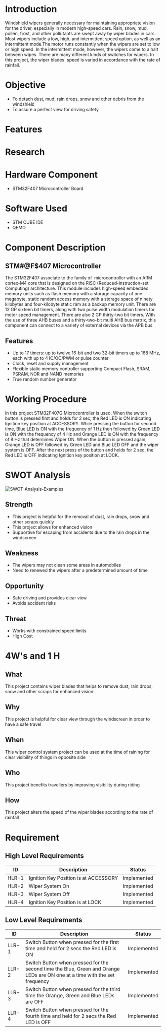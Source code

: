 # Introduction
Windshield wipers generally necessary for maintaining appropriate vision for the driver, especially in modern high-speed cars. Rain, snow, mud, pollen, frost, and other pollutants are swept away by wiper blades in cars. Most wipers include a low, high, and intermittent speed option, as well as an intermittent mode.The motor runs constantly when the wipers are set to low or high speed. In the intermittent mode, however, the wipers come to a halt between wipes. There are many different kinds of switches for wipers. In this project, the wiper blades' speed is varied in accordance with the rate of rainfall.
# Objective
* To detach dust, mud, rain drops, snow and other debris from the windshield
* To assure a perfect view for driving safety
# Features

# Research
# Hardware Component
* STM32F407 Microcontroller Board
# Software Used
* STM CUBE IDE
* QEMO
# Component Description
## STM#@F$407 Microcontroller
The STM32F407 associate to the family of  microcontroller with an ARM cortex-M4 core that is designed on the RISC (Reduced-instruction-set Computing) architecture. This module includes high-speed embedded memory units such as flash memory with a storage capacity of one megabyte, static random access memory with a storage space of ninety kilobytes and four-kilobyte static ram as a backup memory unit. There are 12 GP sixteen bit timers, along with two pulse width modulation timers for motor speed management. There are also 2 GP thirty-two bit timers. With the use of three AHB buses and a thirty-two-bit multi AHB bus matrix, this component can connect to a variety of external devices via the APB bus.
## Features
* Up to 17 timers: up to twelve 16-bit and two 32-bit timers up to 168 MHz, each with up to 4 IC/OC/PWM or pulse counter
* Clock, reset and supply management
* Flexible static memory controller supporting Compact Flash, SRAM, PSRAM, NOR and NAND memories
* True random number generator
# Working Procedure
In this project STM32F407G Microcontroller is used. When the switch button is pressed first and holds for 2 sec, the Red LED is ON indicating Ignition key position at ACCESSORY. While pressing the button for second time, Blue LED is ON with the frequency of 1 Hz then followed by Green LED is ON with the frequency of 4 Hz and Orange LED is ON with the frequency of 8 Hz that determines Wiper ON. When the button is pressed again, Orange LED is OFF followed by Green LED and Blue LED OFF and the wiper system is OFF. After the next press of the button and holds for 2 sec, the Red LED is OFF indicating Ignition key position at LOCK.
# SWOT Analysis
![SWOT-Analysis-Examples](https://user-images.githubusercontent.com/89585989/168295365-8f0ae206-d032-4646-becf-61d72a3a18c1.png)
## Strength
* This project is helpful for the removal of dust, rain drops, snow and other scraps quickly
* This project allows for enhanced vision
* Supportive for escaping from accidents due to the rain drops in the windscreen
## Weakness
* The wipers may not clean some areas in automobiles
* Need to renewed the wipers after a predetermined amount of time
## Opportunity
* Safe driving and provides clear view
* Avoids accident risks
## Threat
* Works with constrained speed limits
* High Cost
# 4W's and 1 H
## What
This project contains wiper blades that helps to remove dust, rain drops, snow and other scraps for enhanced vision
## Why
This project is helpful for clear view through the windscreen in order to have a safe travel
## When
This wiper control system project can be used at the time of raining for clear visibility of things in opposite side
## Who
This project benefits travellers by improving visibility during riding
## How
This project alters the speed of the wiper blades according to the rate of rainfall
# Requirement
## High Level Requirements
| ID  | Description | Status |
| --- | --- | --- |
| HLR-1 | Ignition Key Position is at ACCESSORY | Implemented |
| HLR-2 | Wiper System On | Implemented |
| HLR-3 | Wiper System Off | Implemented |
| HLR-4 | Ignition Key Position is at LOCK | Implemented |
## Low Level Requirements
| ID  | Description | Status |
| --- | --- | --- |
| LLR-1 | Switch Button when pressed for the first time and held for 2 secs the Red LED is ON  | Implemented |
| LLR-2 | Switch Button when pressed for the second time the Blue, Green and Orange LEDs are ON one at a time with the set frequency | Implemented |
| LLR-3 | Switch Button when pressed for the third time the Orange, Green and Blue LEDs are OFF  | Implemented |
| LLR-4 | Switch Button when pressed for the fourth time and held for 2 secs the Red LED is OFF | Implemented |
